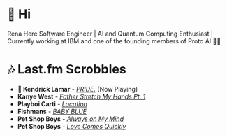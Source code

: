 # 👋 Hi

Rena Here
Software Engineer | AI and Quantum Computing Enthusiast | Currently working at IBM and one of the founding members of Proto AI 🤖💪

# 🎶 Last.fm Scrobbles

- **🎵 Kendrick Lamar** - *[PRIDE.](https://www.last.fm/music/Kendrick+Lamar/_/PRIDE.)* (Now Playing)
- **Kanye West** - *[Father Stretch My Hands Pt. 1](https://www.last.fm/music/Kanye+West/_/Father+Stretch+My+Hands+Pt.+1)*
- **Playboi Carti** - *[Location](https://www.last.fm/music/Playboi+Carti/_/Location)*
- **Fishmans** - *[BABY BLUE](https://www.last.fm/music/Fishmans/_/BABY+BLUE)*
- **Pet Shop Boys** - *[Always on My Mind](https://www.last.fm/music/Pet+Shop+Boys/_/Always+on+My+Mind)*
- **Pet Shop Boys** - *[Love Comes Quickly](https://www.last.fm/music/Pet+Shop+Boys/_/Love+Comes+Quickly)*
